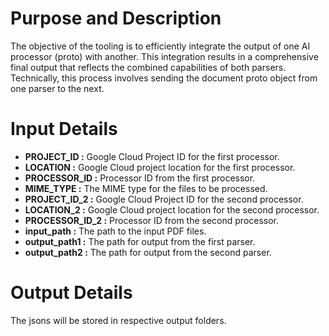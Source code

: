 # Purpose and Description

The objective of the tooling is to efficiently integrate the output of one AI processor (proto) with another. This integration results in a comprehensive final output that reflects the combined capabilities of both parsers. Technically, this process involves sending the document proto object from one parser to the next.

# Input Details

* **PROJECT_ID :**  Google Cloud Project ID for the first processor.
* **LOCATION :**  Google Cloud project location for the first processor.
* **PROCESSOR_ID :**  Processor ID from the first processor.
* **MIME_TYPE :**   The MIME type for the files to be processed.
* **PROJECT_ID_2 :** Google Cloud Project ID for the second processor.
* **LOCATION_2 :**  Google Cloud project location for the second processor.
* **PROCESSOR_ID_2 :**  Processor ID from the second processor.
* **input_path :**  The path to the input PDF files.
* **output_path1 :**  The path for output from the first parser.
* **output_path2 :**  The path for output from the second parser.

# Output Details

The jsons will be stored in respective output folders.